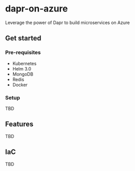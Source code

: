 # dapr-on-azure

Leverage the power of Dapr to build microservices on Azure

## Get started
### Pre-requisites
- Kubernetes
- Helm 3.0
- MongoDB
- Redis
- Docker

### Setup
TBD

## Features

TBD

## IaC

TBD